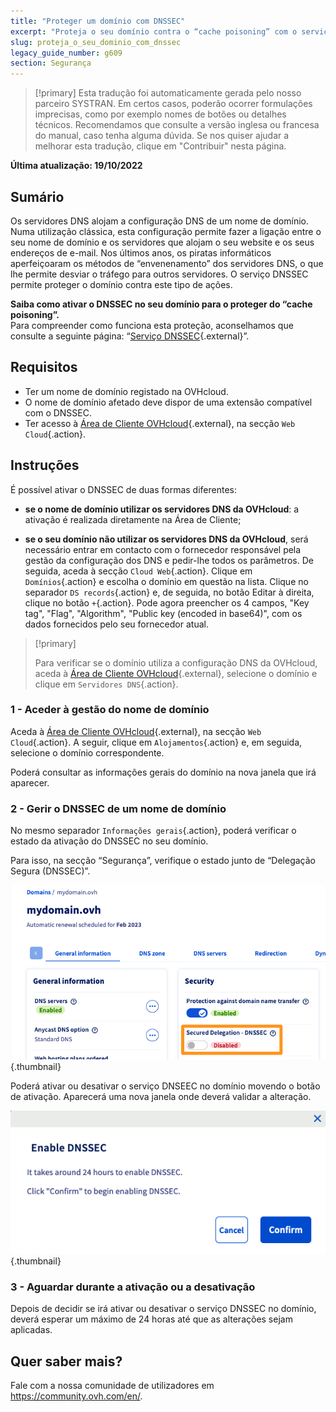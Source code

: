 ```yaml
---
title: "Proteger um domínio com DNSSEC"
excerpt: "Proteja o seu domínio contra o “cache poisoning” com o serviço DNSSEC"
slug: proteja_o_seu_dominio_com_dnssec
legacy_guide_number: g609
section: Segurança
---
```


> [!primary]
> Esta tradução foi automaticamente gerada pelo nosso parceiro SYSTRAN. Em certos casos, poderão ocorrer formulações imprecisas, como por exemplo nomes de botões ou detalhes técnicos. Recomendamos que consulte a versão inglesa ou francesa do manual, caso tenha alguma dúvida. Se nos quiser ajudar a melhorar esta tradução, clique em "Contribuir" nesta página.
>

**Última atualização: 19/10/2022**

## Sumário

Os servidores DNS alojam a configuração DNS de um nome de domínio. Numa utilização clássica, esta configuração permite fazer a ligação entre o seu nome de domínio e os servidores que alojam o seu website e os seus endereços de e-mail. Nos últimos anos, os piratas informáticos aperfeiçoaram os métodos de “envenenamento” dos servidores DNS, o que lhe permite desviar o tráfego para outros servidores. O serviço DNSSEC permite proteger o domínio contra este tipo de ações.

**Saiba como ativar o DNSSEC no seu domínio para o proteger do “cache poisoning”.**  
Para compreender como funciona esta proteção, aconselhamos que consulte a seguinte página: “[Serviço DNSSEC](https://www.ovhcloud.com/pt/domains/dnssec/){.external}”.

## Requisitos

- Ter um nome de domínio registado na OVHcloud.
- O nome de domínio afetado deve dispor de uma extensão compatível com o DNSSEC.
- Ter acesso à [Área de Cliente OVHcloud](https://www.ovh.com/auth/?action=gotomanager&from=https://www.ovh.pt/&ovhSubsidiary=pt){.external}, na secção `Web Cloud`{.action}.

## Instruções

É possível ativar o DNSSEC de duas formas diferentes:

- **se o nome de domínio utilizar os servidores DNS da OVHcloud**: a ativação é realizada diretamente na Área de Cliente;

- **se o seu domínio não utilizar os servidores DNS da OVHcloud**, será necessário entrar em contacto com o fornecedor responsável pela gestão da configuração dos DNS e pedir-lhe todos os parâmetros. De seguida, aceda à secção `Cloud Web`{.action}. Clique em `Domínios`{.action} e escolha o domínio em questão na lista.
Clique no separador `DS records`{.action} e, de seguida, no botão Editar à direita, clique no botão `+`{.action}.
Pode agora preencher os 4 campos, "Key tag", "Flag", "Algorithm", "Public key (encoded in base64)", com os dados fornecidos pelo seu fornecedor atual.

> [!primary]
>
> Para verificar se o domínio utiliza a configuração DNS da OVHcloud, aceda à [Área de Cliente OVHcloud](https://www.ovh.com/auth/?action=gotomanager&from=https://www.ovh.pt/&ovhSubsidiary=pt){.external}, selecione o domínio e clique em `Servidores DNS`{.action}.

### 1 - Aceder à gestão do nome de domínio

Aceda à [Área de Cliente OVHcloud](https://www.ovh.com/auth/?action=gotomanager&from=https://www.ovh.pt/&ovhSubsidiary=pt){.external}, na secção `Web Cloud`{.action}. A seguir, clique em `Alojamentos`{.action} e, em seguida, selecione o domínio correspondente.

Poderá consultar as informações gerais do domínio na nova janela que irá aparecer.

### 2 - Gerir o DNSSEC de um nome de domínio

No mesmo separador `Informações gerais`{.action}, poderá verificar o estado da ativação do DNSSEC no seu domínio.

Para isso, na secção “Segurança”, verifique o estado junto de “Delegação Segura (DNSSEC)”.

![dnssec](images/activate-dnssec-step2.png){.thumbnail}

Poderá ativar ou desativar o serviço DNSEEC no domínio movendo o botão de ativação. Aparecerá uma nova janela onde deverá validar a alteração.

![dnssec](images/activate-dnssec-step3.png){.thumbnail}

### 3 - Aguardar durante a ativação ou a desativação

Depois de decidir se irá ativar ou desativar o serviço DNSSEC no domínio, deverá esperar um máximo de 24 horas até que as alterações sejam aplicadas.

## Quer saber mais?

Fale com a nossa comunidade de utilizadores em <https://community.ovh.com/en/>.
